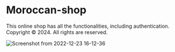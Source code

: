 # Moroccan-shop

This online shop has all the functionalities, including authentication.
Copyright © 2024. All rights are reserved.

![Screenshot from 2022-12-23 16-12-36](https://github.com/sanuja-gayantha/Moroccan-shop-frontend/assets/52665243/7a85d775-06c6-49b5-b17a-c5ac78779442)
